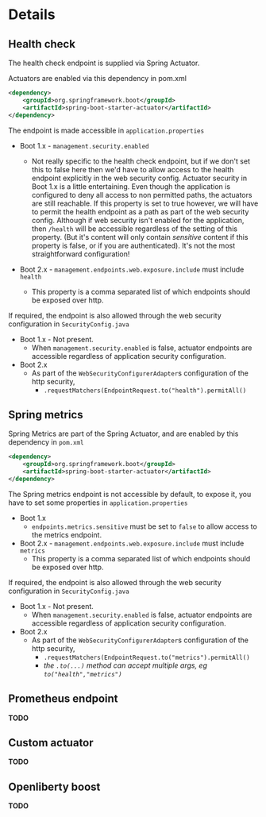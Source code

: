 # Details

## Health check 

The health check endpoint is supplied via Spring Actuator. 

Actuators are enabled via this dependency in pom.xml
```xml
<dependency>
	<groupId>org.springframework.boot</groupId>
	<artifactId>spring-boot-starter-actuator</artifactId>
</dependency>
```

The endpoint is made accessible in `application.properties`

- Boot 1.x - `management.security.enabled`
  - Not really specific to the health check endpoint, but if we don't set this to false here
    then we'd have to allow access to the health endpoint explicitly in the web security
    config. Actuator security in Boot 1.x is a little entertaining. Even though the application
    is configured to deny all access to non permitted paths, the actuators are still reachable.
    If this property is set to true however, we will have to permit the health endpoint as 
    a path as part of the web security config. Although if web security isn't enabled for the 
    application, then `/health` will be accessible regardless of the setting of this property. 
    (But it's content will only contain _sensitive_ content if this property is false, or 
     if you are authenticated). It's not the most straightforward configuration!
     
- Boot 2.x - `management.endpoints.web.exposure.include` must include `health`
  - This property is a comma separated list of which endpoints should be exposed over http.

If required, the endpoint is also allowed through the web security configuration in `SecurityConfig.java`

- Boot 1.x - Not present. 
  - When `management.security.enabled` is false, actuator endpoints are accessible regardless
    of application security configuration.
- Boot 2.x
  - As part of the `WebSecurityConfigurerAdapter`s configuration of the http security, 
    - `.requestMatchers(EndpointRequest.to("health").permitAll()`
  
  
## Spring metrics

Spring Metrics are part of the Spring Actuator, and are enabled by this dependency in `pom.xml`

```xml
<dependency>
	<groupId>org.springframework.boot</groupId>
	<artifactId>spring-boot-starter-actuator</artifactId>
</dependency>
```

The Spring metrics endpoint is not accessible by default, to expose it, you have to set 
some properties in `application.properties`

- Boot 1.x
  - `endpoints.metrics.sensitive` must be set to `false` to allow access to the metrics endpoint.
- Boot 2.x - `management.endpoints.web.exposure.include` must include `metrics`
  - This property is a comma separated list of which endpoints should be exposed over http.

If required, the endpoint is also allowed through the web security configuration in `SecurityConfig.java`

- Boot 1.x - Not present. 
  - When `management.security.enabled` is false, actuator endpoints are accessible regardless
    of application security configuration.
- Boot 2.x
  - As part of the `WebSecurityConfigurerAdapter`s configuration of the http security, 
    - `.requestMatchers(EndpointRequest.to("metrics").permitAll()`
    - _the `.to(...)` method can accept multiple args, eg `to("health","metrics")`_

## Prometheus endpoint 

**TODO**

## Custom actuator

**TODO**

## Openliberty boost

**TODO**
